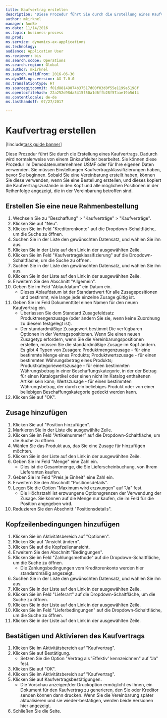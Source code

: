 ```yaml
--- 
title: Kaufvertrag erstellen
description: "Diese Prozedur führt Sie durch die Erstellung eines Kaufvertrags."
author: mkirknel
manager: AnnBe
ms.date: 11/14/2016
ms.topic: business-process
ms.prod: 
ms.service: dynamics-ax-applications
ms.technology: 
audience: Application User
ms.reviewer: bis
ms.search.scope: Operations
ms.search.region: Global
ms.author: mkirknel
ms.search.validFrom: 2016-06-30
ms.dyn365.ops.version: AX 7.0.0
ms.translationtype: HT
ms.sourcegitcommit: f01d88149074b37517d00f03d8f55e1199a5198f
ms.openlocfilehash: 22a252d98da5415f50a1d6ffb28f57aae19b5d14
ms.contentlocale: de-de
ms.lasthandoff: 07/27/2017

---
```

# <a name="create-a-purchase-agreement"></a>Kaufvertrag erstellen

[!include[task guide banner](../../includes/task-guide-banner.md)]

Diese Prozedur führt Sie durch die Erstellung eines Kaufvertrags. Dadurch wird normalerweise von einem Einkaufsleiter bearbeitet. Sie können diese Prozedur im Demodatenunternehmen USMF oder für Ihre eigenen Daten verwenden. Sie müssen Einstellungen Kaufvertragsklassifizierungen haben, bevor Sie beginnen. Sobald Sie eine Vereinbarung erstellt haben, können Sie diese verwenden, wenn Sie eine Bestellung erstellen, und dieses kopiert die Kaufvertragszustände in den Kopf und alle möglichen Positionen in der Reihenfolge angezeigt, die in der Vereinbarung betroffen sind.


## <a name="create-a-new-purchase-agreement"></a>Erstellen Sie eine neue Rahmenbestellung
1. Wechseln Sie zu "Beschaffung" > "Kaufverträge" > "Kaufverträge".
2. Klicken Sie auf "Neu".
3. Klicken Sie im Feld "Kreditorenkonto" auf die Dropdown-Schaltfläche, um die Suche zu öffnen.
4. Suchen Sie in der Liste den gewünschten Datensatz, und wählen Sie ihn aus.
5. Klicken Sie in der Liste auf den Link in der ausgewählten Zeile.
6. Klicken Sie im Feld "Kaufvertragsklassifizierung" auf die Dropdown-Schaltfläche, um die Suche zu öffnen.
7. Suchen Sie in der Liste den gewünschten Datensatz, und wählen Sie ihn aus.
8. Klicken Sie in der Liste auf den Link in der ausgewählten Zeile.
9. Erweitern Sie den Abschnitt "Allgemein".
10. Geben Sie im Feld "Ablaufdatum" ein Datum ein.
    * Dieses Ablaufdatum ist der Standardwert für alle Zusagepositionen und bestimmt, wie lange jede einzelne Zusage gültig ist.  
11. Geben Sie im Feld Dokumenttitel einen Namen für den neuen Kaufvertrag ein.
    * Überlassen Sie dem Standard Zusagefeldsatz Produktmengenzusage (oder ändern Sie sie, wenn keine Zuordnung zu diesem festgelegt ist).  
    * Der standardmäßige Zusagewert bestimmt Die verfügbaren Optionen in der Vertragspositionen. Wenn Sie einen neuen Zusagetyp erfordern, wenn Sie die Vereinbarungspositionen erstellen, müssen Sie die standardmäßige Zusage im Kopf ändern.  Es gibt 4 Typen von Zusagen: Produktmengenzusage - für eine bestimmte Menge eines Produkts; Produktwertszusage - für einen bestimmten Währungsbetrag eines Produkts; Produktkategoriewertszusage - für einen bestimmten Währungsbetrag in einer Beschaffungskategorie, in der der Betrag für einen Katalogartikel oder einen nicht im Katalog enthaltenen Artikel sein kann; Wertszusage - für einen bestimmten Währungsbetrag, der durch ein beliebiges Produkt oder von einer beliebigen Beschaffungskategorie gedeckt werden kann.  
12. Klicken Sie auf "OK".

## <a name="add-a-commitment"></a>Zusage hinzufügen
1. Klicken Sie auf "Position hinzufügen".
2. Markieren Sie in der Liste die ausgewählte Zeile.
3. Klicken Sie im Feld "Artikelnummer" auf die Dropdown-Schaltfläche, um die Suche zu öffnen.
4. Wählen Sie das Produkt aus, das Sie eine Zusage für hinzufügen möchten.
5. Klicken Sie in der Liste auf den Link in der ausgewählten Zeile.
6. Geben Sie im Feld "Menge" eine Zahl ein.
    * Dies ist die Gesamtmenge, die Sie Lieferscheinbuchung, von Ihrem Lieferanten kaufen.  
7. Geben Sie im Feld "Preis je Einheit" eine Zahl ein.
8. Erweitern Sie den Abschnitt "Positionsdetails".
9. Legen Sie die Option "Maximum wird erzwungen" auf "Ja" fest.
    * Die Höchstzahl ist erzwungene Optionsgrenzen der Verwendung der Zusage. Sie können auf die Menge nur kaufen, die im Feld für die Position angegeben wird.  
10. Reduzieren Sie den Abschnitt "Positionsdetails".

## <a name="add-header-conditions"></a>Kopfzeilenbedingungen hinzufügen
1. Klicken Sie im Aktivitätsbereich auf "Optionen".
2. Klicken Sie auf "Ansicht ändern".
3. Klicken Sie auf die Kopfzeilenansicht.
4. Erweitern Sie den Abschnitt "Bedingungen".
5. Klicken Sie im Feld "Zahlungsmethode" auf die Dropdown-Schaltfläche, um die Suche zu öffnen.
    * Die Zahlungsbedingungen vom Kreditorenkonto werden hier standardmäßig angezeigt.       
6. Suchen Sie in der Liste den gewünschten Datensatz, und wählen Sie ihn aus.
7. Klicken Sie in der Liste auf den Link in der ausgewählten Zeile.
8. Klicken Sie im Feld "Lieferart" auf die Dropdown-Schaltfläche, um die Suche zu öffnen.
9. Klicken Sie in der Liste auf den Link in der ausgewählten Zeile.
10. Klicken Sie im Feld "Lieferbedingungen" auf die Dropdown-Schaltfläche, um die Suche zu öffnen.
11. Klicken Sie in der Liste auf den Link in der ausgewählten Zeile.

## <a name="confirm-and-activate-the-agreement"></a>Bestätigen und Aktivieren des Kaufvertrags
1. Klicken Sie im Aktivitätsbereich auf "Kaufvertrag".
2. Klicken Sie auf Bestätigung.
    * Setzen Sie die Option "Vertrag als 'Effektiv' kennzeichnen" auf "Ja" fest.  
3. Klicken Sie auf "OK".
4. Klicken Sie im Aktivitätsbereich auf "Kaufvertrag".
5. Klicken Sie auf Kaufvertragsbestätigungen.
    * Die Vorschau anzeigen/der Druckoption ermöglicht es Ihnen, ein Dokument für den Kaufvertrag zu generieren, den Sie oder Kreditor senden können dann drucken. Wenn Sie die Vereinbarung später aktualisieren und sie wieder-bestätigen, werden beide Versionen hier angezeigt.  
6. Schließen Sie die Seite.


